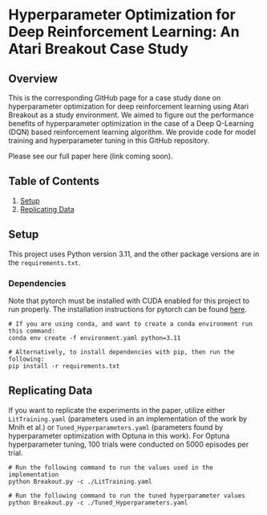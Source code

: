 # Hyperparameter Optimization for Deep Reinforcement Learning: An Atari Breakout Case Study

## Overview
This is the corresponding GitHub page for a case study done on hyperparameter optimization for deep reinforcement learning using Atari Breakout as a study environment. We aimed to figure out the performance benefits of hyperparameter optimization in the case of a Deep Q-Learning (DQN) based reinforcement learning algorithm. We provide code for model training and hyperparameter tuning in this GitHub repository.

Please see our full paper here (link coming soon).

## Table of Contents
1. [Setup](#setup)
2. [Replicating Data](#replicating-data)

## Setup

This project uses Python version 3.11, and the other package versions are in the `requirements.txt`.

### Dependencies
Note that pytorch must be installed with CUDA enabled for this project to run properly. The installation instructions for pytorch can be found [here](https://pytorch.org/get-started/locally/).
```
# If you are using conda, and want to create a conda environment run this command:
conda env create -f environment.yaml python=3.11

# Alternatively, to install dependencies with pip, then run the following:
pip install -r requirements.txt
```

## Replicating Data

If you want to replicate the experiments in the paper, utilize either `LitTraining.yaml` (parameters used in an implementation of the work by Mnih et al.)  or `Tuned_Hyperparameters.yaml` (parameters found by hyperparameter optimization with Optuna in this work). For Optuna hyperparameter tuning, 100 trials were conducted on 5000 episodes per trial.
```
# Run the following command to run the values used in the implementation
python Breakout.py -c ./LitTraining.yaml

# Run the following command to run the tuned hyperparameter values
python Breakout.py -c ./Tuned_Hyperparameters.yaml
```